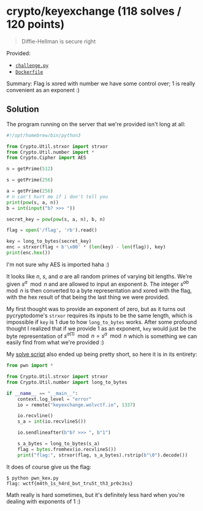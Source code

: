 # crypto/keyexchange (118 solves / 120 points)

> Diffie-Hellman is secure right

Provided:
- [`challenge.py`](provided/challenge.py)
- [`Dockerfile`](provided/Dockerfile)

Summary: Flag is xored with number we have some control over; 1 is really convenient as an exponent :)

## Solution

The program running on the server that we're provided isn't long at all:

```python
#!/opt/homebrew/bin/python3

from Crypto.Util.strxor import strxor
from Crypto.Util.number import *
from Crypto.Cipher import AES

n = getPrime(512)

s = getPrime(256)

a = getPrime(256)
# n can't hurt me if i don't tell you
print(pow(s, a, n))
b = int(input("b? >>> "))

secret_key = pow(pow(s, a, n), b, n)

flag = open('/flag', 'rb').read()

key = long_to_bytes(secret_key)
enc = strxor(flag + b'\x00' * (len(key) - len(flag)), key)
print(enc.hex())
```

I'm not sure why AES is imported haha :)

It looks like $n$, $s$, and $a$ are all random primes of varying bit lengths.
We're given $s^a \mod n$ and are allowed to input an exponent $b$.
The integer $s^{ab} \mod n$ is then converted to a byte representation and xored with the flag, with the hex result of that being the last thing we were provided.

My first thought was to provide an exponent of zero, but as it turns out pycryptodome's `strxor` requires its inputs to be the same length, which is impossible if `key` is 1 due to how `long_to_bytes` works.
After some profound thought I realized that if we provide 1 as an exponent, `key` would just be the byte representation of $s^{a(1)} \mod n = s^a \mod n$ which is something we can easily find from what we're provided :)

My [solve script](pwn_kex.py) also ended up being pretty short, so here it is in its entirety:

```python
from pwn import *

from Crypto.Util.strxor import strxor
from Crypto.Util.number import long_to_bytes

if __name__ == "__main__":
    context.log_level = "error"
    io = remote("keyexchange.wolvctf.io", 1337)

    io.recvline()
    s_a = int(io.recvlineS())

    io.sendlineafter(b"b? >>> ", b"1")

    s_a_bytes = long_to_bytes(s_a)
    flag = bytes.fromhex(io.recvlineS())
    print("flag:", strxor(flag, s_a_bytes).rstrip(b"\0").decode())
```

It does of course give us the flag:

```shell
$ python pwn_kex.py
flag: wctf{m4th_1s_h4rd_but_tru5t_th3_pr0c3ss}
```

Math really is hard sometimes, but it's definitely less hard when you're dealing with exponents of 1 :)